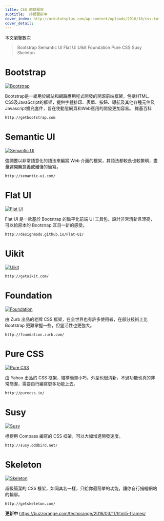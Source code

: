 ```yaml
---
title: CSS 前端框架
subtitle:  持續更新中
cover_index: http://urdututsplus.com/wp-content/uploads/2016/10/css-tutorial-450x450.jpg
cover_detail: 
---
```


<span id="busuanzi_container_page_pv">
  本文瀏覽數<span id="busuanzi_value_page_pv"></span>次
</span>


> Bootstrap
> Semantic UI
> Flat UI
> Uikit
> Foundation
> Pure CSS
> Susy
> Skeleton


 # Bootstrap

[![](https://simular.co/resources/media/images/css-framework/bootstrap.jpg "Bootstrap")](http://getbootstrap.com)

Bootstrap是一組用於網站和網路應用程式開發的開源前端框架，包括HTML、CSS及JavaScript的框架，提供字體排印、表單、按鈕、導航及其他各種元件及Javascript擴充套件，旨在使動態網頁和Web應用的開發更加容易。 維基百科

`http://getbootstrap.com`

# Semantic UI

[![](https://simular.co/resources/media/images/css-framework/semantic-ui.jpg "Semantic UI")](http://semantic-ui.com/)

強調要以非常語意化的語法來編寫 Web 介面的框架，其語法都較長也較繁瑣，盡量避開無意義或難懂的簡寫。

`http://semantic-ui.com/`

# Flat UI

[![](https://simular.co/resources/media/images/css-framework/flat-ui.jpg "Flat UI")](http://designmodo.github.io/Flat-UI/)

Flat UI 是一款基於 Bootstrap 的扁平化前端 UI 工具包，設計非常清新且漂亮，可以給原本的 Bootstrap 耳目一新的感受。

`http://designmodo.github.io/Flat-UI/`

# Uikit

[![](https://simular.co/resources/media/images/css-framework/uikit.jpg "Uikit")](http://getuikit.com/)


`http://getuikit.com/`

# Foundation

[![](https://simular.co/resources/media/images/css-framework/foundation.jpg "Foundation")](http://foundation.zurb.com/)

由 Zurb 出品的老牌 CSS 框架，在全世界也有許多使用者，在部分技術上比 Bootstrap 更難掌握一些，但靈活性也更強大。

`http://foundation.zurb.com/`

# Pure CSS

[![](https://simular.co/resources/media/images/css-framework/purecss.jpg "Pure CSS")](http://purecss.io/)

由 Yahoo 出品的 CSS 框架，結構簡單小巧，外型也很清新。不過功能也真的非常簡潔，需要自行編寫更多功能上去。

`http://purecss.io/`

# Susy

[![](https://simular.co/resources/media/images/css-framework/susy.jpg "Susy")](http://susy.oddbird.net/)

標榜用 Compass 編寫的 CSS 框架，可以大幅增進開發速度。

`http://susy.oddbird.net/`

# Skeleton

[![](https://simular.co/resources/media/images/css-framework/skeleton.jpg "Skeleton")](http://getskeleton.com/)

超級簡潔的 CSS 框架，如同其名一樣，只給你最簡單的功能，讓你自行描繪網站的輪廓。

`http://getskeleton.com/`

**更新中**
https://buzzorange.com/techorange/2016/03/11/html5-frames/